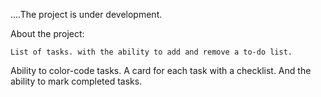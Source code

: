 
....The project is under development.

About the project: 

    List of tasks. with the ability to add and remove a to-do list.
Ability to color-code tasks.
A card for each task with a checklist. And the ability to mark completed tasks.
